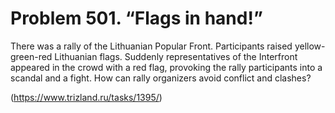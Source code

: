 # Problem 501. “Flags in hand!”

There was a rally of the Lithuanian Popular Front. Participants raised yellow-green-red Lithuanian flags. Suddenly representatives of the Interfront appeared in the crowd with a red flag, provoking the rally participants into a scandal and a fight. How can rally organizers avoid conflict and clashes?

(https://www.trizland.ru/tasks/1395/)